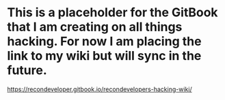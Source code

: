 # This is a placeholder for the GitBook that I am creating on all things hacking. For now I am placing the link to my wiki but will sync in the future. 
https://recondeveloper.gitbook.io/recondevelopers-hacking-wiki/
